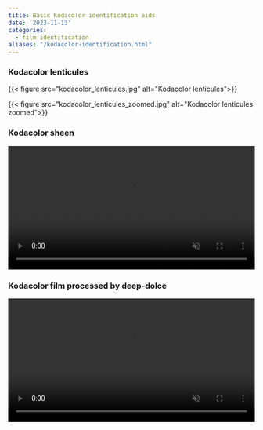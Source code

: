 ```yaml
---
title: Basic Kodacolor identification aids
date: '2023-11-13'
categories: 
  - film identification
aliases: "/kodacolor-identification.html"
---
```


### Kodacolor lenticules

{{< figure src="kodacolor_lenticules.jpg" alt="Kodacolor lenticules">}}

{{< figure src="kodacolor_lenticules_zoomed.jpg" alt="Kodacolor lenticules zoomed">}}

### Kodacolor sheen
<video width="100%" autoplay muted loop playsinline>
	<source src="kodacolor_sheen.mp4" type="video/mp4">
	<p>Your browser does not support the video format/codec.</p>
</video>

### Kodacolor film processed by deep-dolce
<video width="100%" autoplay muted loop playsinline>
	<source src="/post/2023/08/21/video-ocr.py-and-chatgpt/kodacolor.webm" type="video/webm">
	<source src="/post/2023/08/21/video-ocr.py-and-chatgpt/kodacolor.mp4" type="video/mp4">
	<p>Your browser does not support the video format/codec.</p>
</video>